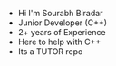 - Hi I'm Sourabh Biradar
- Junior Developer (C++)
- 2+ years of Experience
- Here to help with C++
- Its a TUTOR repo 
